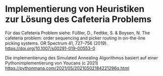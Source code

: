 # Implementierung von Heuristiken zur Lösung des Cafeteria Problems

Für das Cafeteria Problem siehe:
Füßler, D., Fedtke, S. & Boysen, N. The cafeteria problem: order sequencing and picker routing in on-the-line picking systems. OR Spectrum 41, 727–756 (2019). https://doi.org/10.1007/s00291-019-00553-0


Die implementierung des Simulated Annealing Algorithmus basiert auf einer Pythonimplementierung von Youcans (c 2021)
https://pythonmana.com/2021/05/20210502184221296q.html
